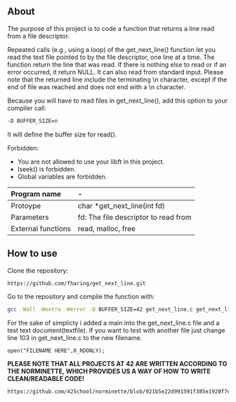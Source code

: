 ## About

The purpose of this project is to code a function that returns a line read from a file descriptor.

Repeated calls (e.g., using a loop) of the get_next_line() function let
you read the text file pointed to by the file descriptor, one line at a time.
The function return the line that was read.
If there is nothing else to read or if an error occurred, it return NULL.
It can also read from standard input.
Please note that the returned line include the terminating \n character,
except if the end of file was reached and does not end with a \n character.

Because you will have to read files in get_next_line(), add this option to your compiler call:
```bash
-D BUFFER_SIZE=n
```
It will define the buffer size for read().

Forbidden:
- You are not allowed to use your libft in this project.
- lseek() is forbidden.
- Global variables are forbidden.

| Program name | - |
| :--- | :--- |
| Protoype| char *get_next_line(int fd) |
| Parameters| fd: The file descriptor to read from |
| External functions | read, malloc, free |

## How to use

Clone the repository:
```bash
https://github.com/fharing/get_next_line.git
```
Go to the repository and compile the function with:
```bash
gcc -Wall -Wextra -Werror -D BUFFER_SIZE=42 get_next_line.c get_next_line_utils.c
```
For the sake of simplicty i added a main into the get_next_line.c file and a test text document(textfile).
If you want to test with another file just change line 103 in get_next_line.c to the new filename.
```code
open("FILENAME HERE",O_RDONLY);
```

__PLEASE NOTE THAT ALL PROJECTS AT 42 ARE WRITTEN ACCORDING TO THE NORMINETTE, WHICH PROVIDES US A WAY OF HOW TO WRITE CLEAN/READABLE CODE!__

```LINK
https://github.com/42School/norminette/blob/921b5e22d991591f385e1920f7e7ee5dcf71f3d5/pdf/en.norm.pdf
```
